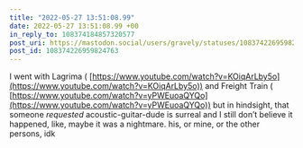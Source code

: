 ```yaml
---
title: "2022-05-27 13:51:08.99"
date: 2022-05-27 13:51:08.99 +00
in_reply_to: 108374184857320577
post_uri: https://mastodon.social/users/gravely/statuses/108374226959824763
post_id: 108374226959824763
---
```

I went with Lagrima ( [https://www.youtube.com/watch?v=KOiqArLby5o](https://www.youtube.com/watch?v=KOiqArLby5o)) and Freight Train ( [https://www.youtube.com/watch?v=yPWEuoaQYQo](https://www.youtube.com/watch?v=yPWEuoaQYQo)) but in hindsight, that someone _requested_ acoustic-guitar-dude is surreal and I still don’t believe it happened, like, maybe it was a nightmare. his, or mine, or the other persons, idk


